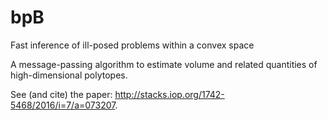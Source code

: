 # bpB

Fast inference of ill-posed problems within a convex space

A message-passing algorithm to estimate volume and related quantities of high-dimensional polytopes.

See (and cite) the paper: http://stacks.iop.org/1742-5468/2016/i=7/a=073207.
